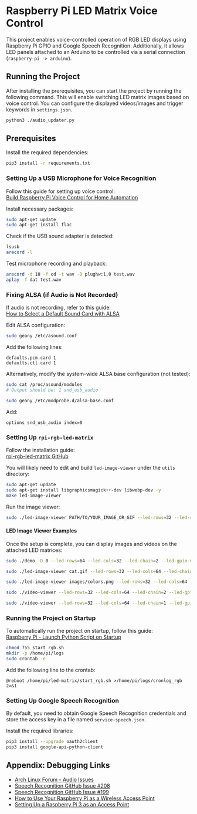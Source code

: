 # Raspberry Pi LED Matrix Voice Control

This project enables voice-controlled operation of RGB LED displays using Raspberry Pi GPIO and Google Speech Recognition. Additionally, it allows LED panels attached to an Arduino to be controlled via a serial connection (`raspberry-pi -> arduino`).

## Running the Project

After installing the prerequisites, you can start the project by running the following command. This will enable switching LED matrix images based on voice control. You can configure the displayed videos/images and trigger keywords in `settings.json`.

```bash
python3 ./audio_updater.py
```

## Prerequisites

Install the required dependencies:

```bash
pip3 install -r requirements.txt
```

### Setting Up a USB Microphone for Voice Recognition

Follow this guide for setting up voice control:  
[Build Raspberry Pi Voice Control for Home Automation](https://tutorials-raspberrypi.com/build-raspberry-pi-voice-control-for-home-automation/)

Install necessary packages:

```bash
sudo apt-get update
sudo apt-get install flac
```

Check if the USB sound adapter is detected:

```bash
lsusb 
arecord -l
```

Test microphone recording and playback:

```bash
arecord -d 10 -f cd -t wav -D plughw:1,0 test.wav
aplay -f dat test.wav
```

### Fixing ALSA (if Audio is Not Recorded)

If audio is not recording, refer to this guide:  
[How to Select a Default Sound Card with ALSA](https://askubuntu.com/questions/150851/how-do-i-select-a-default-sound-card-with-alsa)

Edit ALSA configuration:

```bash
sudo geany /etc/asound.conf
```

Add the following lines:

```
defaults.pcm.card 1
defaults.ctl.card 1
```

Alternatively, modify the system-wide ALSA base configuration (not tested):

```bash
sudo cat /proc/asound/modules
# Output should be: 1 snd_usb_audio
```

```bash
sudo geany /etc/modprobe.d/alsa-base.conf
```

Add:

```
options snd_usb_audio index=0
```

### Setting Up `rpi-rgb-led-matrix`

Follow the installation guide:  
[rpi-rgb-led-matrix GitHub](https://github.com/hzeller/rpi-rgb-led-matrix)

You will likely need to edit and build `led-image-viewer` under the `utils` directory:

```bash
sudo apt-get update
sudo apt-get install libgraphicsmagick++-dev libwebp-dev -y
make led-image-viewer
```

Run the image viewer:

```bash
sudo ./led-image-viewer PATH/TO/YOUR_IMAGE_OR_GIF --led-rows=32 --led-cols=64 --led-chain=2 --led-gpio-mapping=adafruit-hat-pwm --led-brightness 20
```

#### LED Image Viewer Examples

Once the setup is complete, you can display images and videos on the attached LED matrices:

```bash
sudo ./demo -D 0 --led-rows=64 --led-cols=32 --led-chain=2 --led-gpio-mapping=adafruit-hat

sudo ./led-image-viewer cat.gif --led-rows=32 --led-cols=64 --led-chain=2 --led-gpio-mapping=adafruit-hat --led-pixel-mapper="U-mapper"

sudo ./led-image-viewer images/colors.png --led-rows=32 --led-cols=64 --led-chain=2 --led-gpio-mapping=adafruit-hat --led-chain=1

sudo ./video-viewer --led-rows=32 --led-cols=64 --led-chain=2 --led-gpio-mapping=adafruit-hat-pwm --led-brightness 20 images/SailorMoon-OP1.webm

sudo ./video-viewer --led-rows=32 --led-cols=64 --led-chain=1 --led-gpio-mapping=adafruit-hat-pwm --led-brightness 20 images/hxh.webm
```

### Running the Project on Startup

To automatically run the project on startup, follow this guide:  
[Raspberry Pi - Launch Python Script on Startup](https://www.instructables.com/id/Raspberry-Pi-Launch-Python-script-on-startup/)

```bash
chmod 755 start_rgb.sh
mkdir -p /home/pi/logs
sudo crontab -e
```

Add the following line to the crontab:

```
@reboot /home/pi/led-matrix/start_rgb.sh >/home/pi/logs/cronlog_rgb 2>&1
```

### Setting Up Google Speech Recognition

By default, you need to obtain Google Speech Recognition credentials and store the access key in a file named `service-speech.json`.

Install the required libraries:

```bash
pip3 install --upgrade oauth2client
pip3 install google-api-python-client
```

## Appendix: Debugging Links

- [Arch Linux Forum - Audio Issues](https://bbs.archlinux.org/viewtopic.php?id=94696)
- [Speech Recognition GitHub Issue #208](https://github.com/Uberi/speech_recognition/issues/208)
- [Speech Recognition GitHub Issue #199](https://github.com/Uberi/speech_recognition/issues/199)
- [How to Use Your Raspberry Pi as a Wireless Access Point](https://thepi.io/how-to-use-your-raspberry-pi-as-a-wireless-access-point/)
- [Setting Up a Raspberry Pi 3 as an Access Point](https://learn.sparkfun.com/tutorials/setting-up-a-raspberry-pi-3-as-an-access-point/all)
